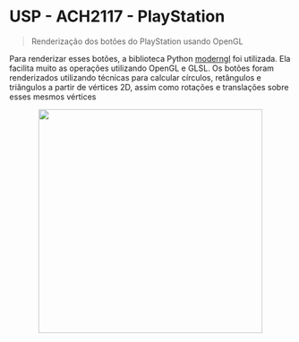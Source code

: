 # USP - ACH2117 - PlayStation

> Renderização dos botões do PlayStation usando OpenGL 

Para renderizar esses botões, a biblioteca Python [moderngl](https://github.com/moderngl/moderngl) foi utilizada. Ela
facilita muito as operações utilizando OpenGL e GLSL. Os botões foram renderizados utilizando técnicas para calcular
círculos, retângulos e triângulos a partir de vértices 2D, assim como rotações e translações sobre esses mesmos vértices

<div align="center">
  <img width="400" src="https://user-images.githubusercontent.com/86596621/236529852-8e6976f9-0bbc-493e-80a6-7fdbfff97c01.png">
</div>

